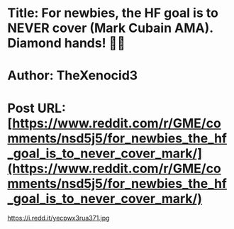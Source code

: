 # Title: For newbies, the HF goal is to NEVER cover (Mark Cubain AMA). Diamond hands! 💎🙌
# Author: TheXenocid3
# Post URL: [https://www.reddit.com/r/GME/comments/nsd5j5/for_newbies_the_hf_goal_is_to_never_cover_mark/](https://www.reddit.com/r/GME/comments/nsd5j5/for_newbies_the_hf_goal_is_to_never_cover_mark/)


https://i.redd.it/yecpwx3rua371.jpg